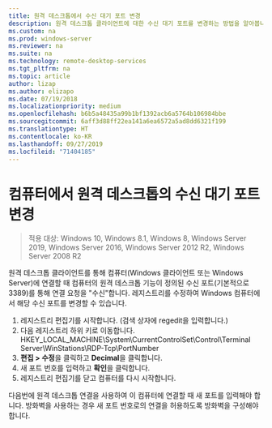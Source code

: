 ```yaml
---
title: 원격 데스크톱에서 수신 대기 포트 변경
description: 원격 데스크톱 클라이언트에 대한 수신 대기 포트를 변경하는 방법을 알아봅니다.
ms.custom: na
ms.prod: windows-server
ms.reviewer: na
ms.suite: na
ms.technology: remote-desktop-services
ms.tgt_pltfrm: na
ms.topic: article
author: lizap
ms.author: elizapo
ms.date: 07/19/2018
ms.localizationpriority: medium
ms.openlocfilehash: b6b5a48435a99b1bf1392acb6a5764b106984bbe
ms.sourcegitcommit: 6aff3d88ff22ea141a6ea6572a5ad8dd6321f199
ms.translationtype: HT
ms.contentlocale: ko-KR
ms.lasthandoff: 09/27/2019
ms.locfileid: "71404185"
---
```

# <a name="change-the-listening-port-for-remote-desktop-on-your-computer"></a>컴퓨터에서 원격 데스크톱의 수신 대기 포트 변경

>적용 대상: Windows 10, Windows 8.1, Windows 8, Windows Server 2019, Windows Server 2016, Windows Server 2012 R2, Windows Server 2008 R2

원격 데스크톱 클라이언트를 통해 컴퓨터(Windows 클라이언트 또는 Windows Server)에 연결할 때 컴퓨터의 원격 데스크톱 기능이 정의된 수신 포트(기본적으로 3389)를 통해 연결 요청을 "수신"합니다. 레지스트리를 수정하여 Windows 컴퓨터에서 해당 수신 포트를 변경할 수 있습니다.

1. 레지스트리 편집기를 시작합니다. (검색 상자에 regedit을 입력합니다.)
2. 다음 레지스트리 하위 키로 이동합니다. HKEY_LOCAL_MACHINE\System\CurrentControlSet\Control\Terminal Server\WinStations\RDP-Tcp\PortNumber
3. **편집 > 수정**을 클릭하고 **Decimal**을 클릭합니다.
4. 새 포트 번호를 입력하고 **확인**을 클릭합니다. 
5. 레지스트리 편집기를 닫고 컴퓨터를 다시 시작합니다.

다음번에 원격 데스크톱 연결을 사용하여 이 컴퓨터에 연결할 때 새 포트를 입력해야 합니다. 방화벽을 사용하는 경우 새 포트 번호로의 연결을 허용하도록 방화벽을 구성해야 합니다.
